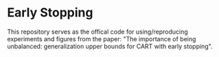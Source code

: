 # Early Stopping

This repository serves as the offical code for using/reproducing experiments and figures from the paper: "The importance of being unbalanced: generalization upper bounds for CART with early stopping".

